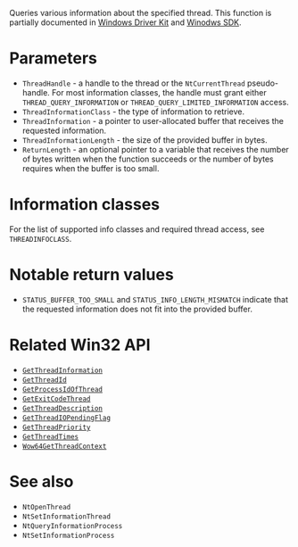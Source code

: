 Queries various information about the specified thread. This function is partially documented in [Windows Driver Kit](https://learn.microsoft.com/en-us/previous-versions/windows/hardware/kernel/mt629133%28v=vs.85%29) and [Winodws SDK](https://learn.microsoft.com/en-us/windows/win32/api/winternl/nf-winternl-ntqueryinformationthread).

# Parameters
 - `ThreadHandle` - a handle to the thread or the `NtCurrentThread` pseudo-handle. For most information classes, the handle must grant either `THREAD_QUERY_INFORMATION` or `THREAD_QUERY_LIMITED_INFORMATION` access.
 - `ThreadInformationClass` - the type of information to retrieve.
 - `ThreadInformation` - a pointer to user-allocated buffer that receives the requested information.
 - `ThreadInformationLength` - the size of the provided buffer in bytes.
 - `ReturnLength` - an optional pointer to a variable that receives the number of bytes written when the function succeeds or the number of bytes requires when the buffer is too small.

# Information classes
For the list of supported info classes and required thread access, see `THREADINFOCLASS`.

# Notable return values
 - `STATUS_BUFFER_TOO_SMALL` and `STATUS_INFO_LENGTH_MISMATCH` indicate that the requested information does not fit into the provided buffer.

# Related Win32 API
 - [`GetThreadInformation`](https://learn.microsoft.com/en-us/windows/win32/api/processthreadsapi/nf-processthreadsapi-getthreadinformation)
 - [`GetThreadId`](https://learn.microsoft.com/en-us/windows/win32/api/processthreadsapi/nf-processthreadsapi-getthreadid)
 - [`GetProcessIdOfThread`](https://learn.microsoft.com/en-us/windows/win32/api/processthreadsapi/nf-processthreadsapi-getprocessidofthread)
 - [`GetExitCodeThread`](https://learn.microsoft.com/en-us/windows/win32/api/processthreadsapi/nf-processthreadsapi-getexitcodethread)
 - [`GetThreadDescription`](https://learn.microsoft.com/en-us/windows/win32/api/processthreadsapi/nf-processthreadsapi-getthreaddescription)
 - [`GetThreadIOPendingFlag`](https://learn.microsoft.com/en-us/windows/win32/api/processthreadsapi/nf-processthreadsapi-getthreadiopendingflag)
 - [`GetThreadPriority`](https://learn.microsoft.com/en-us/windows/win32/api/processthreadsapi/nf-processthreadsapi-getthreadpriority)
 - [`GetThreadTimes`](https://learn.microsoft.com/en-us/windows/win32/api/processthreadsapi/nf-processthreadsapi-getthreadtimes)
 - [`Wow64GetThreadContext`](https://learn.microsoft.com/en-us/windows/win32/api/wow64apiset/nf-wow64apiset-wow64getthreadcontext)

# See also
 - `NtOpenThread`
 - `NtSetInformationThread`
 - `NtQueryInformationProcess`
 - `NtSetInformationProcess`
